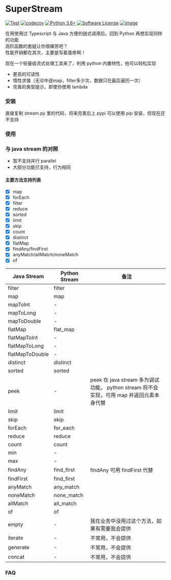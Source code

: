 # SuperStream

[![Test](https://github.com/Shimada666/super-stream/actions/workflows/main.yml/badge.svg)](https://github.com/Shimada666/super-stream/actions/workflows/main.yml)
[![codecov](https://codecov.io/gh/Shimada666/python-stream/branch/master/graph/badge.svg)](https://codecov.io/gh/Shimada666/super-stream)
[![Python 3.6+](https://img.shields.io/badge/python-3.6+-blue.svg)](https://www.python.org/downloads/release/python-360/)
[![Software License](https://img.shields.io/badge/license-MIT-brightgreen.svg)](LICENSE)
[![image](https://img.shields.io/pypi/v/superstream.svg?style=flat)](https://pypi.python.org/pypi/superstream)

在用使用过 Typescript 与 Java 方便的链式调用后，回到 Python 再想实现同样的功能  
高阶函数的套娃让你很痛苦吧？  
性能开销都在其次，主要是写着蛋疼啊！

现在一个轻量级流式处理工具来了，利用 python 内置特性，他可以轻松实现

* 更高的可读性
* 惰性求值（无论中途map，filter多少次，数据只在最后遍历一次）
* 完善的类型提示，即使你使用 lambda

### 安装

直接复制 stream.py 里的代码，将来完善后上 pypi 可以使用 pip 安装，但现在还不支持

### 使用

### 与 java stream 的对照

* 暂不支持并行 parallel
* 大部分功能已支持，行为相同

#### 主要方法支持列表
- [x] map
- [x] forEach
- [x] filter
- [x] reduce
- [x] sorted
- [x] limit
- [x] skip
- [x] count
- [x] distinct
- [x] flatMap
- [x] findAny/findFirst
- [x] anyMatch/allMatch/noneMatch
- [x] of

|  Java Stream  | Python Stream   |     备注      |
|---------------|-----------------|-----------|
|    filter     |     filter      |           |
|    map     |     map      |   |           |
|    mapToInt       |     -      |           |
|    mapToLong       |     -      |           |
|    mapToDouble       |     -      |           |
|    flatMap       |     flat_map      |           |
|    flatMapToInt       |     -      |           |
|    flatMapToLong       |     -      |           |
|    flatMapToDouble       |     -      |           |
|    distinct       |     distinct      |           |
|    sorted       |     sorted      |           |
|    peek       |      -      |    peek 在 java stream 多为调试功能， python stream 将不会实现，可用 map 并返回元素本身代替       |
|    limit       |     limit      |           |
|    skip       |     skip      |           |
|    forEach       |     for_each      |           |
|    reduce       |     reduce      |           |
|    count       |     count      |           |
|    min       |     -      |           |
|    max       |     -      |           |
|    findAny       |     find_first      |      findAny 可用 findFirst 代替     |
|    findFirst       |     find_first      |           |
|    anyMatch       |     any_match      |           |
|    noneMatch       |     none_match      |           |
|    allMatch       |     all_match      |           |
|    of       |     of      |          |
|    empty       |     -      |   我在业务中没用过这个方法，如果有需要我会提供       |
|    iterate       |     -      |    不常用，不会提供     |
|    generate       |     -      |   不常用，不会提供        |
|    concat       |     -      |    不常用，不会提供        |

### FAQ
